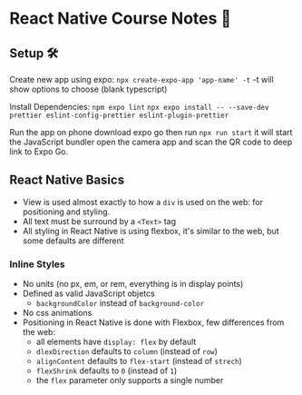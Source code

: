 # React Native Course Notes 📝

## Setup 🛠️
Create new app using expo:
`npx create-expo-app 'app-name' -t`
-t will show options to choose (blank typescript)

Install Dependencies:
`npm expo lint`
`npx expo install -- --save-dev prettier eslint-config-prettier eslint-plugin-prettier`

Run the app on phone
download expo go then run `npx run start` it will start the JavaScript bundler
open the camera app and scan the QR code to deep link to Expo Go.

## React Native Basics
 * View is used almost exactly to how a `div` is used on the web: for positioning and styling.
 * All text must be surround by a `<Text>` tag
 * All styling in React Native is using flexbox, it's similar to the web, but some defaults are different

### Inline Styles
 * No units (no px, em, or rem, everything is in display points)
 * Defined as valid JavaScript objetcs
    - `backgroundColor` instead of `background-color`
 * No css animations
 * Positioning in React Native is done with Flexbox, few differences from the web:
    - all elements have `display: flex` by default
    - `dlexDirection` defaults to `column` (instead of `row`)
    - `alignContent` defaults to `flex-start` (instead of `strech`)
    - `flexShrink` defaults to `0` (instead of `1`)
    - the `flex` parameter only supports a single number

